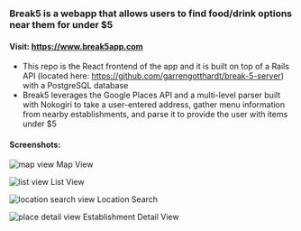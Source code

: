 ### Break5 is a webapp that allows users to find food/drink options near them for under $5

#### Visit: https://www.break5app.com

- This repo is the React frontend of the app and it is built on top of a Rails API (located here: https://github.com/garrengotthardt/break-5-server) with a PostgreSQL database
- Break5 leverages the Google Places API and a multi-level parser built with Nokogiri to take a
user-entered address, gather menu information from nearby establishments, and parse it
to provide the user with items under $5


#### Screenshots:

![map view](https://user-images.githubusercontent.com/1863593/31552304-149f61b0-b005-11e7-884c-32db5d2c9fcf.png)
Map View

![list view](https://user-images.githubusercontent.com/1863593/31553070-4273a1d0-b007-11e7-93d9-d188376f23ed.png)
List View

![location search view](https://user-images.githubusercontent.com/1863593/31553136-6d5a8864-b007-11e7-8112-aac1aadb6be9.png)
Location Search

![place detail view](https://user-images.githubusercontent.com/1863593/31553180-94f865da-b007-11e7-85a2-90cb8b424ce5.png)
Establishment Detail View

